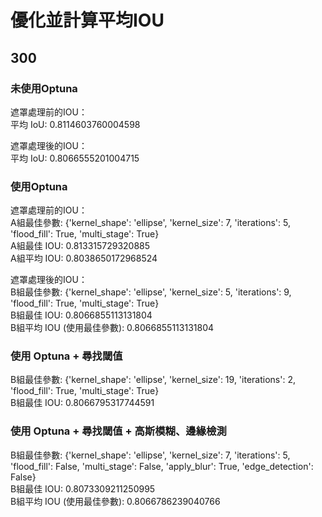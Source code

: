 # 優化並計算平均IOU
## 300
### 未使用Optuna
遮罩處理前的IOU：  
平均 IoU: 0.8114603760004598
  
遮罩處理後的IOU：   
平均 IoU: 0.8066555201004715  

### 使用Optuna
遮罩處理前的IOU：  
A組最佳參數:  {'kernel_shape': 'ellipse', 'kernel_size': 7, 'iterations': 5, 'flood_fill': True, 'multi_stage': True}  
A組最佳 IOU:  0.813315729320885  
A組平均 IOU:  0.8038650172968524  
  
遮罩處理後的IOU：  
B組最佳參數:  {'kernel_shape': 'ellipse', 'kernel_size': 5, 'iterations': 9, 'flood_fill': True, 'multi_stage': True}  
B組最佳 IOU:  0.8066855113131804  
B組平均 IOU (使用最佳參數):  0.8066855113131804  

### 使用 Optuna + 尋找閾值
B組最佳參數:  {'kernel_shape': 'ellipse', 'kernel_size': 19, 'iterations': 2, 'flood_fill': True, 'multi_stage': True}  
B組最佳 IOU:  0.8066795317744591  

### 使用 Optuna + 尋找閾值 + 高斯模糊、邊緣檢測
B組最佳參數:  {'kernel_shape': 'ellipse', 'kernel_size': 7, 'iterations': 5, 'flood_fill': False, 'multi_stage': False, 'apply_blur': True, 'edge_detection': False}  
B組最佳 IOU:  0.8073309211250995  
B組平均 IOU (使用最佳參數):  0.8066786239040766  
